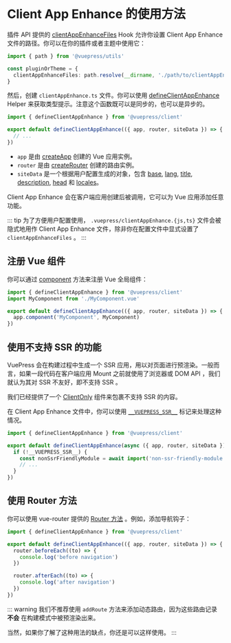 # Client App Enhance 的使用方法

插件 API 提供的 [clientAppEnhanceFiles](../../reference/plugin-api.md#clientappenhancefiles) Hook 允许你设置 Client App Enhance 文件的路径。你可以在你的插件或者主题中使用它：

```ts
import { path } from '@vuepress/utils'

const pluginOrTheme = {
  clientAppEnhanceFiles: path.resolve(__dirname, './path/to/clientAppEnhance.ts'),
}
```

然后，创建 `clientAppEnhance.ts` 文件。你可以使用 [defineClientAppEnhance](../../reference/client-api.md#defineclientappenhance) Helper 来获取类型提示。注意这个函数既可以是同步的，也可以是异步的。

```ts
import { defineClientAppEnhance } from '@vuepress/client'

export default defineClientAppEnhance(({ app, router, siteData }) => {
  // ...
})
```

- `app` 是由 [createApp](https://v3.cn.vuejs.org/api/application-api.html) 创建的 Vue 应用实例。
- `router` 是由 [createRouter](https://next.router.vuejs.org/zh/api/index.html#createrouter) 创建的路由实例。
- `siteData` 是一个根据用户配置生成的对象，包含 [base](../../reference/config.md#base), [lang](../../reference/config.md#lang), [title](../../reference/config.md#title), [description](../../reference/config.md#description), [head](../../reference/config.md#head) 和 [locales](../../reference/config.md#locales)。

Client App Enhance 会在客户端应用创建后被调用，它可以为 Vue 应用添加任意功能。

::: tip
为了方便用户配置使用， `.vuepress/clientAppEnhance.{js,ts}` 文件会被隐式地用作 Client App Enhance 文件，除非你在配置文件中显式设置了 `clientAppEnhanceFiles` 。
:::

## 注册 Vue 组件

你可以通过 [component](https://v3.cn.vuejs.org/api/application-api.html#component) 方法来注册 Vue 全局组件：

```ts
import { defineClientAppEnhance } from '@vuepress/client'
import MyComponent from './MyComponent.vue'

export default defineClientAppEnhance(({ app, router, siteData }) => {
  app.component('MyComponent', MyComponent)
})
```

## 使用不支持 SSR 的功能

VuePress 会在构建过程中生成一个 SSR 应用，用以对页面进行预渲染。一般而言，如果一段代码在客户端应用 Mount 之前就使用了浏览器或 DOM API ，我们就认为其对 SSR 不友好，即不支持 SSR 。

我们已经提供了一个 [ClientOnly](../../reference/components.md#clientonly) 组件来包裹不支持 SSR 的内容。

在 Client App Enhance 文件中，你可以使用 [`__VUEPRESS_SSR__`](../../reference/client-api.md#ssr) 标记来处理这种情况。

```ts
import { defineClientAppEnhance } from '@vuepress/client'

export default defineClientAppEnhance(async ({ app, router, siteData }) => {
  if (!__VUEPRESS_SSR__) {
    const nonSsrFriendlyModule = await import('non-ssr-friendly-module')
    // ...
  }
})
```

## 使用 Router 方法

你可以使用 vue-router 提供的 [Router 方法](https://next.router.vuejs.org/zh/api/index.html#router-方法) 。例如，添加导航钩子：

```ts
import { defineClientAppEnhance } from '@vuepress/client'

export default defineClientAppEnhance(({ app, router, siteData }) => {
  router.beforeEach((to) => {
    console.log('before navigation')
  })

  router.afterEach((to) => {
    console.log('after navigation')
  })
})
```

::: warning
我们不推荐使用 `addRoute` 方法来添加动态路由，因为这些路由记录 **不会** 在构建模式中被预渲染出来。

当然，如果你了解了这种用法的缺点，你还是可以这样使用。
:::
